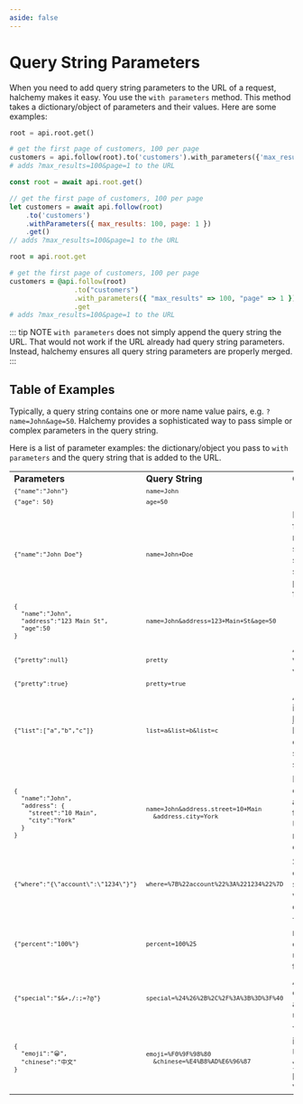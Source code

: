 ```yaml
---
aside: false
---
```

# Query String Parameters
When you need to add query string parameters to the URL of a request, halchemy makes it easy.  You use the `with parameters` method.  This method takes a dictionary/object of parameters and their values.  Here are some examples:

<tabs>
<tab name="Python">

```python
root = api.root.get()

# get the first page of customers, 100 per page
customers = api.follow(root).to('customers').with_parameters({'max_results':100,'page':1}).get()
# adds ?max_results=100&page=1 to the URL
```
</tab>

<tab name="JavaScript">

```javascript
const root = await api.root.get()

// get the first page of customers, 100 per page
let customers = await api.follow(root)
    .to('customers')
    .withParameters({ max_results: 100, page: 1 })
    .get()
// adds ?max_results=100&page=1 to the URL
```
</tab>

<tab name="Ruby">

```ruby
root = api.root.get

# get the first page of customers, 100 per page
customers = @api.follow(root)
                .to("customers")
                .with_parameters({ "max_results" => 100, "page" => 1 })
                .get
# adds ?max_results=100&page=1 to the URL
```
</tab>

<future-languages />
</tabs>

::: tip NOTE
`with parameters` does not simply append the query string the URL.  That would not work if the URL already had query string parameters.  Instead, halchemy ensures all query string parameters are properly merged.
:::

## Table of Examples
Typically, a query string contains one or more name value pairs, e.g. `?name=John&age=50`.  Halchemy provides a sophisticated way to pass simple or complex parameters in the query string.

Here is a list of parameter examples: the dictionary/object you pass to `with parameters` and the query string that is added to the URL.

<style>
pre.tableSnippet {
  font-size: 8pt;
  margin: 0 !important;
  padding: 0pt;
}
td.header {
  font-weight: bold;
}
</style>
<table>
<tr>
  <td class="header">Parameters</td>
  <td class="header">Query String</td>
  <td class="header">Comments</td>
</tr>

<tr>
  <td><pre class="tableSnippet">{"name":"John"}</pre></td>
  <td><pre class="tableSnippet">name=John</pre></td>
  <td></td>
</tr>
<tr>
  <td><pre class="tableSnippet">{"age": 50}</pre></td>
  <td><pre class="tableSnippet">age=50</pre></td>
  <td></td>
</tr>
<tr>
  <td><pre class="tableSnippet">{"name":"John Doe"}</pre></td>
  <td><pre class="tableSnippet">name=John+Doe</pre></td>
  <td>HTML forms notation for spaces in simple strings (i.e. plus sign for spaces).</td>
</tr>
<tr>
  <td><pre class="tableSnippet">{
  "name":"John",
  "address":"123 Main St",
  "age":50
}</pre></td>
  <td><pre class="tableSnippet">name=John&address=123+Main+St&age=50</pre></td>
  <td></td>
</tr>
<tr>
  <td><pre class="tableSnippet">{"pretty":null}</pre></td>
  <td><pre class="tableSnippet">pretty</pre></td>
  <td>A name without a value.</td>
</tr>
<tr>
  <td><pre class="tableSnippet">{"pretty":true}</pre></td>
  <td><pre class="tableSnippet">pretty=true</pre></td>
  <td></td>
</tr>
<tr>
  <td><pre class="tableSnippet">{"list":["a","b","c"]}</pre></td>
  <td><pre class="tableSnippet">list=a&list=b&list=c</pre></td>
  <td>A value that is a list.  See <a href="/parameters/list-style.html">below</a> for how to configure serializing such lists.</td>
</tr>
<tr>
  <td><pre class="tableSnippet">{
  "name":"John",
  "address": {
    "street":"10 Main",
    "city":"York"
  }
}</pre></td>
  <td><pre class="tableSnippet">name=John&address.street=10+Main
  &address.city=York</pre></td>
  <td>Nested objects (i.e. <b>address</b> in this case).  Uses dot notation for each field.</td>
</tr>
<tr>
  <td><pre class="tableSnippet">{"where":"{\"account\":\"1234\"}"}</pre></td>
  <td><pre class="tableSnippet">where=%7B%22account%22%3A%221234%22%7D</pre></td>
  <td>Sending an object as a string - i.e. wrap it in quotes.</td>
</tr>
<tr>
  <td><pre class="tableSnippet">{"percent":"100%"}</pre></td>
  <td><pre class="tableSnippet">percent=100%25</pre></td>
  <td>The reserved character is urlencoded to <b>%25</b>.</td>
</tr>
<tr>
  <td><pre class="tableSnippet">{"special":"$&+,/:;=?@"}</pre></td>
  <td><pre class="tableSnippet">special=%24%26%2B%2C%2F%3A%3B%3D%3F%40</pre></td>
  <td>All special characters are urlencoded.</td>
</tr>
<tr>
  <td><pre class="tableSnippet">{
  "emoji":"😀",
  "chinese":"中文"
}</pre></td>
  <td><pre class="tableSnippet">emoji=%F0%9F%98%80
  &chinese=%E4%B8%AD%E6%96%87</pre></td>
  <td>You can include Unicode in your parameters values.</td>
</tr>

</table>
